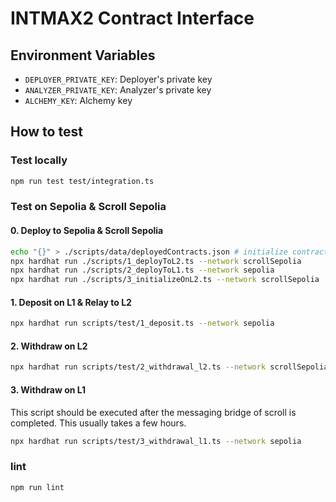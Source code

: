 # INTMAX2 Contract Interface

## Environment Variables

- `DEPLOYER_PRIVATE_KEY`: Deployer's private key
- `ANALYZER_PRIVATE_KEY`: Analyzer's private key
- `ALCHEMY_KEY`: Alchemy key

## How to test

### Test locally

```sh
npm run test test/integration.ts
```

### Test on Sepolia & Scroll Sepolia

#### 0. Deploy to Sepolia & Scroll Sepolia

```sh
echo "{}" > ./scripts/data/deployedContracts.json # initialize contract addresses
npx hardhat run ./scripts/1_deployToL2.ts --network scrollSepolia
npx hardhat run ./scripts/2_deployToL1.ts --network sepolia
npx hardhat run ./scripts/3_initializeOnL2.ts --network scrollSepolia
```

#### 1. Deposit on L1 & Relay to L2

```sh
npx hardhat run scripts/test/1_deposit.ts --network sepolia
```

#### 2. Withdraw on L2

```sh
npx hardhat run scripts/test/2_withdrawal_l2.ts --network scrollSepolia
```

#### 3. Withdraw on L1

This script should be executed after the messaging bridge of scroll is completed. This usually takes a few hours.

```sh
npx hardhat run scripts/test/3_withdrawal_l1.ts --network sepolia
```

### lint

```sh
npm run lint
```
